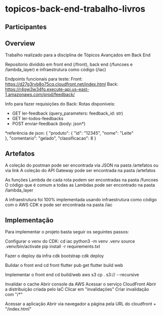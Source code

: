 # topicos-back-end-trabalho-livros

## Participantes

## Overview
Trabalho realizado para a disciplina de Tópicos Avançados em Back End

Repositorio dividido em front end (/front), back end (/funcoes e /lambda_layer) e infraestrutura como código (/iac)

Endpoints funcionais para teste:
Front: https://d27g3rvb8o75cq.cloudfront.net/index.html
Back: https://r4gw3w34fg.execute-api.us-east-1.amazonaws.com/prod/feedback/

Info para fazer requisições do Back:
Rotas disponíveis: 
- GET ler-feedback (query_parameters: feedback_id: str)
- GET ler-todos-feedbacks
- POST enviar-feedback (body: json*)

*referência de json:
{
    "produto":
        {
            "id": "12345",
            "nome": "Leite"    
        },
        "comentario": "gelado",
        "classificacao": 8
}

## Artefatos
A coleção do postman pode ser encontrada via JSON na pasta /artefatos ou via link
A coleção do API Gateway pode ser encontrada na pasta /artefatos

As funções Lambda de cada rota podem ser encontradas na pasta /funcoes
O código que é comum a todas as Lambdas pode ser encontrado na pasta /lambda_layer

A infraestrutura foi 100% implementada usando infraestrutura como código com o AWS CDK e pode ser encontrada na pasta /iac

## Implementação

Para implementar o projeto basta seguir os seguintes passos:

Configurar o venv do CDK:
    cd iac
    python3 -m venv .venv
    source .venv/bin/activate
    pip install -r requirements.txt

Fazer o deploy da infra
    cdk bootstrap
    cdk deploy

Buildar o front end
    cd front
    flutter pub get
    flutter build web

Implementar o front end
    cd build/web
    aws s3 cp . s3://<nome do bucket>  --recursive

Invalidar o cache
    Abrir console da AWS
    Acessar o serviço CloudFront
    Abrir a distribuição criada pelo IaC
    Clicar em "invalidações"
    Criar invalidação com "/*"

Acessar a aplicação
    Abrir via navegador a página pela URL do cloudfront + "/index.html"




